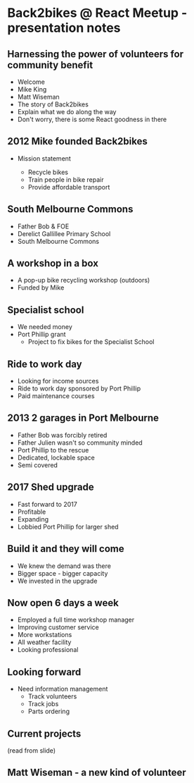 # Back2bikes @ React Meetup - presentation notes

## Harnessing the power of volunteers for community benefit

* Welcome
* Mike King
* Matt Wiseman
* The story of Back2bikes
* Explain what we do along the way
* Don't worry, there is some React goodness in there

## 2012 Mike founded Back2bikes

* Mission statement

  * Recycle bikes
  * Train people in bike repair
  * Provide affordable transport

## South Melbourne Commons

* Father Bob & FOE
* Derelict Gallillee Primary School
* South Melbourne Commons

## A workshop in a box

* A pop-up bike recycling workshop (outdoors)
* Funded by Mike

## Specialist school

* We needed money
* Port Phillip grant 
  * Project to fix bikes for the Specialist School

## Ride to work day

* Looking for income sources
* Ride to work day sponsored by Port Phillip
* Paid maintenance courses

## 2013 2 garages in Port Melbourne

* Father Bob was forcibly retired
* Father Julien wasn't so community minded
* Port Phillip to the rescue
* Dedicated, lockable space
* Semi covered

## 2017 Shed upgrade

* Fast forward to 2017
* Profitable
* Expanding
* Lobbied Port Phillip for larger shed

## Build it and they will come

* We knew the demand was there
* Bigger space - bigger capacity
* We invested in the upgrade

## Now open 6 days a week

* Employed a full time workshop manager
* Improving customer service
* More workstations
* All weather facility
* Looking professional

## Looking forward

* Need information management
  * Track volunteers
  * Track jobs
  * Parts ordering

## Current projects

(read from slide)

## Matt Wiseman - a new kind of volunteer




